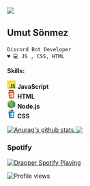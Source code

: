 ![](https://cdn.discordapp.com/attachments/750447690965450793/750454805134180513/EWIOLwRWkAA8En3.jpg)


## Umut Sönmez

```
Discord Bot Developer
♥ 💻 JS , CSS, HTML

```
 
**Skills:**  

<code><img height="20" src="https://raw.githubusercontent.com/github/explore/80688e429a7d4ef2fca1e82350fe8e3517d3494d/topics/javascript/javascript.png"></code> **JavaScript**<br> 
<code><img height="20" src="https://raw.githubusercontent.com/github/explore/5c058a388828bb5fde0bcafd4bc867b5bb3f26f3/topics/html/html.png"></code> **HTML** <br>
<code><img height="20" src="https://raw.githubusercontent.com/github/explore/80688e429a7d4ef2fca1e82350fe8e3517d3494d/topics/nodejs/nodejs.png"></code> **Node.js** <br>
<code><img height="20" src="https://raw.githubusercontent.com/github/explore/80688e429a7d4ef2fca1e82350fe8e3517d3494d/topics/css/css.png"></code> **CSS**


<a href="https://github.com/UmutSonmezGithub">
  <img align="center" src="https://github-readme-stats.anuraghazra1.vercel.app/api?username=UmutSonmezGithub&show_icons=true&include_all_commits=true&theme=material-palenight" alt="Anurag's github stats" />
</a>
<a href="https://github.com/UmutSonmezGithub">
  <!-- Change the `github-readme-stats.anuraghazra1.vercel.app` to `github-readme-stats.vercel.app`  -->
  <img align="center" src="https://github-readme-stats.anuraghazra1.vercel.app/api/top-langs/?username=UmutSonmezGithub&layout=compact&theme=material-palenight" />
</a> 





### Spotify 

[<img src="https://now-playing-codestackr.vercel.app/api/spotify-playing" alt="Drapper Spotify Playing" width="350" />](https://open.spotify.com/user/21ixx2ohxxt43nvpy3pdmj7cq)



![Profile views](https://gpvc.arturio.dev/UmutSonmezGithub)  
